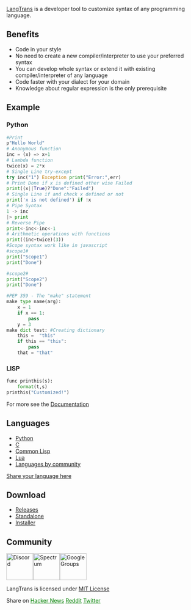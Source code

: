 [LangTrans](https://github.com/LangTrans/LangTrans) is a developer tool to customize syntax of any programming language.

## Benefits
- Code in your style
- No need to create a new compiler/interpreter to use your preferred syntax
- You can develop whole syntax or extend it with existing compiler/interpreter of any language
- Code faster with your dialect for your domain
- Knowledge about regular expression is the only prerequisite

## Example
### Python

```py
#Print
p"Hello World"
# Anonymous function
inc = (x) => x+1
# Lambda function
twice(x) = 2*x
# Single Line try-except
try inc("1") Exception print("Error:",err)
# Print Done if x is defined other wise Failed
print((x||True)?"Done":"Failed")
# Single Line if and check x defined or not
print('x is not defined') if !x
# Pipe Syntax
1 -> inc
|> print
# Reverse Pipe
print<-inc<-inc<-1
# Arithmetic operations with functions 
print((inc+twice)(3))
#Scope syntax work like in javascript
#scope1#
print("Scope1")
print("Done")

#scope2#
print("Scope2")
print("Done")

#PEP 359 - The "make" statement 
make type name(arg):
	x = 1
	if x == 1:
	    pass
	y = 3
make dict test: #Creating dictionary
    this =  "this"
    if this == "this":
        pass
    that = "that"
```

### LISP

```py
func printhis(s):
	format(t,s)
printhis("Customized!")
```

For more see the [Documentation](https://bijinregipanicker.gitbook.io/langtrans/)

## Languages
* [Python](https://github.com/LangTrans/Py_Trans)
* [C](https://github.com/LangTrans/C_Trans)
* [Common Lisp](https://github.com/LangTrans/LISP_Trans)
* [Lua](https://github.com/LangTrans/Lua_Trans)
* [Languages by community](https://langtrans.github.io/langtransrepos/)

[Share your language here](https://forms.gle/YDEKapaTZmJspyDeA)

## Download
- [Releases](https://github.com/LangTrans/LangTrans/releases)
- [Standalone](https://github.com/LangTrans/LangTrans/releases/download/1.6/langtrans.exe)<br>
- [Installer](https://github.com/LangTrans/LangTrans/releases/download/1.6/LangTrans_Installer.exe)

## Community
[<img src="https://discord.com/assets/f9bb9c4af2b9c32a2c5ee0014661546d.png" alt="Discord" style="height: 70px;width: 70px;"/>](https://discord.gg/3nDwppur5S)[<img src="https://avatars.githubusercontent.com/u/25838825?s=200&v=4" alt="Spectrum" style="height: 70px;width: 70px;"/>](https://spectrum.chat/langtrans-community)[<img src="https://www.gstatic.com/images/branding/product/2x/groups_48dp.png" alt="Google Groups" style="height: 70px;width: 70px;"/>](https://groups.google.com/g/langtrans-community)

LangTrans is licensed under [MIT License](https://raw.githubusercontent.com/LangTrans/LangTrans/main/LICENSE)
<div>
Share on
<a href="https://news.ycombinator.com/submitlink?u=https://langtrans.github.io&t=Customize%20Programming%20Languages" target="_blank" rel="noopener noreferrer" style="color: green;">Hacker News</a>
<a href="https://www.reddit.com/submit?title=Customize%20Programming%20Languages&url=https%3A%2F%2Flangtrans.github.io" target="_blank" rel="noopener noreferrer" style="color: green;">Reddit</a>
<a href="https://twitter.com/intent/tweet?text=Customize%20Programming%20Languages&url=https://langtrans.github.io" target="_blank" rel="noopener noreferrer" style="color: green;">Twitter</a>
</div>
<script src="https://utteranc.es/client.js"
        repo="langtrans/langtrans"
        issue-term="pathname"
        label="comment"
        theme="github-light"
        crossorigin="anonymous"
        async>
</script>
